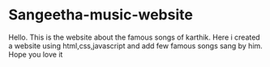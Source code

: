 # Sangeetha-music-website
Hello. This is the website about the famous songs of karthik. Here i created a website using html,css,javascript and add few famous songs sang by him. Hope you love it

